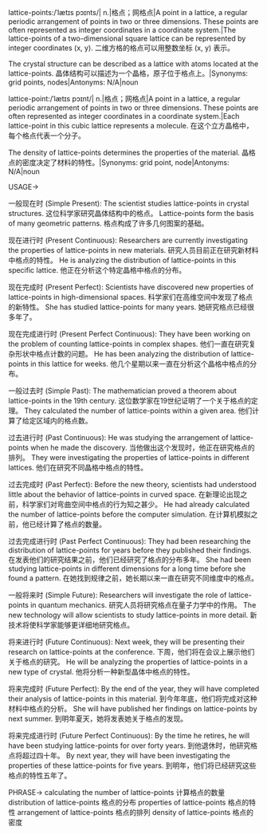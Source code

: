 lattice-points:/ˈlætɪs pɔɪnts/| n.|格点；网格点|A point in a lattice, a regular periodic arrangement of points in two or three dimensions.  These points are often represented as integer coordinates in a coordinate system.|The lattice-points of a two-dimensional square lattice can be represented by integer coordinates (x, y). 二维方格的格点可以用整数坐标 (x, y) 表示。

The crystal structure can be described as a lattice with atoms located at the lattice-points. 晶体结构可以描述为一个晶格，原子位于格点上。|Synonyms: grid points, nodes|Antonyms: N/A|noun


lattice-point:/ˈlætɪs pɔɪnt/| n.|格点；网格点|A point in a lattice, a regular periodic arrangement of points in two or three dimensions.  These points are often represented as integer coordinates in a coordinate system.|Each lattice-point in this cubic lattice represents a molecule.  在这个立方晶格中，每个格点代表一个分子。

The density of lattice-points determines the properties of the material. 晶格点的密度决定了材料的特性。|Synonyms: grid point, node|Antonyms: N/A|noun


USAGE->


一般现在时 (Simple Present):
The scientist studies lattice-points in crystal structures.  这位科学家研究晶体结构中的格点。
Lattice-points form the basis of many geometric patterns. 格点构成了许多几何图案的基础。

现在进行时 (Present Continuous):
Researchers are currently investigating the properties of lattice-points in new materials. 研究人员目前正在研究新材料中格点的特性。
He is analyzing the distribution of lattice-points in this specific lattice. 他正在分析这个特定晶格中格点的分布。

现在完成时 (Present Perfect):
Scientists have discovered new properties of lattice-points in high-dimensional spaces. 科学家们在高维空间中发现了格点的新特性。
She has studied lattice-points for many years. 她研究格点已经很多年了。

现在完成进行时 (Present Perfect Continuous):
They have been working on the problem of counting lattice-points in complex shapes. 他们一直在研究复杂形状中格点计数的问题。
He has been analyzing the distribution of lattice-points in this lattice for weeks.  他几个星期以来一直在分析这个晶格中格点的分布。

一般过去时 (Simple Past):
The mathematician proved a theorem about lattice-points in the 19th century.  这位数学家在19世纪证明了一个关于格点的定理。
They calculated the number of lattice-points within a given area. 他们计算了给定区域内的格点数。

过去进行时 (Past Continuous):
He was studying the arrangement of lattice-points when he made the discovery. 当他做出这个发现时，他正在研究格点的排列。
They were investigating the properties of lattice-points in different lattices. 他们在研究不同晶格中格点的特性。


过去完成时 (Past Perfect):
Before the new theory, scientists had understood little about the behavior of lattice-points in curved space.  在新理论出现之前，科学家们对弯曲空间中格点的行为知之甚少。
He had already calculated the number of lattice-points before the computer simulation. 在计算机模拟之前，他已经计算了格点的数量。

过去完成进行时 (Past Perfect Continuous):
They had been researching the distribution of lattice-points for years before they published their findings. 在发表他们的研究结果之前，他们已经研究了格点的分布多年。
She had been studying lattice-points in different dimensions for a long time before she found a pattern.  在她找到规律之前，她长期以来一直在研究不同维度中的格点。

一般将来时 (Simple Future):
Researchers will investigate the role of lattice-points in quantum mechanics. 研究人员将研究格点在量子力学中的作用。
The new technology will allow scientists to study lattice-points in more detail. 新技术将使科学家能够更详细地研究格点。


将来进行时 (Future Continuous):
Next week, they will be presenting their research on lattice-points at the conference. 下周，他们将在会议上展示他们关于格点的研究。
He will be analyzing the properties of lattice-points in a new type of crystal. 他将分析一种新型晶体中格点的特性。


将来完成时 (Future Perfect):
By the end of the year, they will have completed their analysis of lattice-points in this material. 到今年年底，他们将完成对这种材料中格点的分析。
She will have published her findings on lattice-points by next summer. 到明年夏天，她将发表她关于格点的发现。


将来完成进行时 (Future Perfect Continuous):
By the time he retires, he will have been studying lattice-points for over forty years. 到他退休时，他研究格点将超过四十年。
By next year, they will have been investigating the properties of these lattice-points for five years.  到明年，他们将已经研究这些格点的特性五年了。


PHRASE->
calculating the number of lattice-points  计算格点的数量
distribution of lattice-points 格点的分布
properties of lattice-points 格点的特性
arrangement of lattice-points 格点的排列
density of lattice-points  格点的密度
